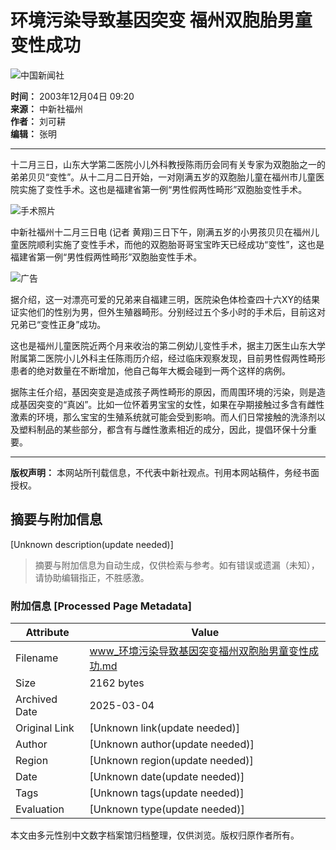 # 环境污染导致基因突变 福州双胞胎男童变性成功

![中国新闻社](/images/logo2.gif)

**时间：** 2003年12月04日 09:20  
**来源：** 中新社福州  
**作者：** 刘可耕  
**编辑：** 张明

---

十二月三日，山东大学第二医院小儿外科教授陈雨历会同有关专家为双胞胎之一的弟弟贝贝“变性”。从十二月二日开始，一对刚满五岁的双胞胎儿童在福州市儿童医院实施了变性手术。这也是福建省第一例“男性假两性畸形”双胞胎变性手术。

![手术照片](/n/2003-12-04/26/_1070500847_bb.jpg)

中新社福州十二月三日电 (记者 黄翔)三日下午，刚满五岁的小男孩贝贝在福州儿童医院顺利实施了变性手术，而他的双胞胎哥哥宝宝昨天已经成功“变性”，这也是福建省第一例“男性假两性畸形”双胞胎变性手术。

![广告](http://61.135.142.194/ad/360x300.gif)

据介绍，这一对漂亮可爱的兄弟来自福建三明，医院染色体检查四十六XY的结果证实他们的性别为男，但外生殖器畸形。分别经过五个多小时的手术后，目前这对兄弟已“变性正身”成功。

这也是福州儿童医院近两个月来收治的第二例幼儿变性手术，据主刀医生山东大学附属第二医院小儿外科主任陈雨历介绍，经过临床观察发现，目前男性假两性畸形患者的绝对数量在不断增加，他自己每年大概会碰到一两个这样的病例。

据陈主任介绍，基因突变是造成孩子两性畸形的原因，而周围环境的污染，则是造成基因突变的“真凶”。比如一位怀着男宝宝的女性，如果在孕期接触过多含有雌性激素的环境，那么宝宝的生殖系统就可能会受到影响。而人们日常接触的洗涤剂以及塑料制品的某些部分，都含有与雌性激素相近的成分，因此，提倡环保十分重要。

---

**版权声明：** 本网站所刊载信息，不代表中新社观点。刊用本网站稿件，务经书面授权。
<!-- tcd_original_link https://www.chinanews.com.cn/n/2003-12-04/26/376860.html -->


## 摘要与附加信息

<!-- tcd_abstract -->
[Unknown description(update needed)]
<!-- tcd_abstract_end -->

> 摘要与附加信息为自动生成，仅供检索与参考。如有错误或遗漏（未知），请协助编辑指正，不胜感激。

### 附加信息 [Processed Page Metadata]

| Attribute       | Value                                  |
|-----------------|----------------------------------------|
| Filename        | www_环境污染导致基因突变福州双胞胎男童变性成功.md                             |
| Size            | 2162 bytes                           |
| Archived Date   | 2025-03-04                             |
| Original Link   | [Unknown link(update needed)]                       |
| Author          | [Unknown author(update needed)]                               |
| Region          | [Unknown region(update needed)]                               |
| Date            | [Unknown date(update needed)]                                 |
| Tags            | [Unknown tags(update needed)]                                 |
| Evaluation            | [Unknown type(update needed)]                                 |
<!-- tcd_table_end -->

本文由多元性别中文数字档案馆归档整理，仅供浏览。版权归原作者所有。
